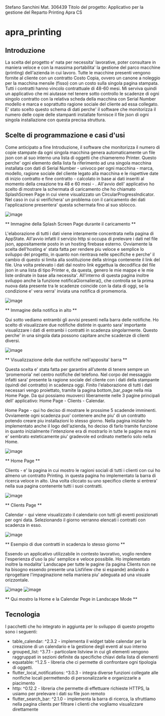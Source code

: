 Stefano Sanchini
Mat. 306439
Titolo del progetto: Applicativo per la gestione del Reparto Printing Apra CS

# apra_printing

## Introduzione

La scelta del progetto e' nata per necessita' lavorative, poter consultare in maniera veloce e
con la massima portabilita' la gestione del parco macchine (printing) dell'azienda in cui lavoro.
Tutte le macchine presenti vengono fornite al cliente con un contratto Costo Copia, ovvero un canone a
noleggio per la macchina mensile (fisso) con un costo sulla singola pagina stampata. Tutti i contratti
hanno vincolo contrattuale di 48-60 mesi.
Mi serviva quindi un applicativo che mi aiutasse nel tenere sotto controllo le scadenze di ogni
singolo contratto con la relativa scheda della macchina con Serial Number modello e marca e soprattutto
ragione sociale del cliente ad essa collegato.
E' stato scelto questo schema di dati perche' il software che monitorizza il numero delle copie
delle stampanti installate fornisce il file json di ogni singola installazione con questa precisa
struttura.

## Scelte di programmazione e casi d'usi

Come anticipato a fine Introduzione, il software che monitorizza il numero di copie stampate da ogni
singola macchina genera automaticamente un file json con al suo interno una lista di oggetti che
chiameremo Printer. Questo perche' ogni elemento della lista fa riferimento ad una singola macchina
installata con dati di Serial Number - univoco per ogni macchina - marca, modello, ragione sociale
del cliente legato alla macchina e le rispettive date di inizio contratto e fine contratto - calcolato
in base ai dati inseriti al momento della creazione tra 48 e 60 mesi - .
All'avvio dell' applicativo ho scelto di mostrare la schermata di caricamento che ho chiamato SplashScreen
Page in cui viene visualizzato un CircularProgressIndicator. Nel caso in cui si verifichera' un problema
con il caricamento dei dati l'applicazione presentera' questa schermata fino al suo sblocco.

![image](/assets/screenshot/splash_screen.PNG)

** Immagine della Splash Screen Page durante il caricamento **

L'elaborazione di tutti i dati viene interamente concentrata nella pagina di AppState.
All'avvio infatti il servizio http si occupa di prelevare i dati nel file json, appositamente posto
in un hosting firebase esterno. Ovviamente la scelta dell'hosting e' stata fatta per rendere piu
veloce e semplice lo sviluppo del progetto, in quanto non rientrava nelle specifiche e perche' il
cambio di questo si limita alla sostituzione della stringa contenente il link del file.
Una volta prelevato i dati dal nostro link eggettua la decodifica del file json in una lista di
tipo Printer e, da questa, genero le mie mappe e le mie liste ordinate in base alla necessita'.
All'interno di questa pagina inoltre sviluppo anche la funzione notificaGiornaliera(), che controlla
se la prima nuova data presente tra le scadenze coincide con la data di oggi, se la condizione e' vera
verra' inviata una notifica di promemoria.

![image](/assets/screenshot/notifica.PNG)

** Immagine della notifica in alto **

Qui sotto vediamo entrambi gli avvisi presenti nella barra delle notifiche. Ho scelto di visualizzare
due notifiche distinte in quanto sara' importante visualizzare i dati di entrambi i contratti in scadenza
singolarmente. Questo perche' in una singola data possono capitare anche scadenze di clienti diversi.

![image](/assets/screenshot/notifica2.PNG)

** Visualizzazione delle due notifiche nell'apposita' barra **

Questa scelta e' stata fatta per garantire all'utente di tenere sempre un 'promemoria'
nel centro notifiche del telefono. Nel corpo del messaggio infatti sara' presente la ragione sociale
del cliente con i dati della stampante (quindi del contratto) in scadenza oggi.
Finito l'elaborazione di tutti i dati necessari vengo proiettato, tramite la pagina bottom_bar_page
nella mia Home Page. Da qui possiamo muoverci liberamente nelle 3 pagine principali dell' applicativo:
Home Page - Clients - Calendar.

Home Page - qui ho deciso di mostrare le prossime 5 scadende imminenti. Ovviamente ogni
scadenza puo' contenere anche piu' di un contratto potendo creare piu installazioni lo
stesso giorno. Nella pagina iniziale ho implementato anche il logo dell'azienda, ho deciso di farlo
tramite funzione in quanto inizialmente l'intenzione era di mostrarlo in tutte le pagine ma  mi e'
sembrato esteticamente piu' gradevole ed ordinato metterlo solo nella Home.

![image](/assets/screenshot/home_page.PNG)

** Home Page **

Clients - e' la pagina in cui mostro le ragioni sociali di tutti i clienti con cui ho almeno
un contratto Printing. in questa pagina ho implementato la barra di ricerca veloce in alto.
Una volta cliccato su uno specifico cliente si entrera' nella sua pagina contenente tutti i suoi contratti.

![image](/assets/screenshot/clients_page.PNG)

** Clients Page **

Calendar - qui viene visualizzato il calendario con tutti gli eventi posizionati per ogni data.
Selezionando il giorno verranno elencati i contratti con scadenza in esso.

![image](/assets/screenshot/calendar_page.PNG)

** Esempio di due contratti in scadenza lo stesso giorno **

Essendo un applicativo utilizzabile in contesto lavorativo, voglio rendere l'esperienza d'uso la piu'
semplice e veloce possibile. Ho implementato inoltre la modalita' Landscape per tutte le pagine (la
pagina Clients non ne ha bisogno essendo presente una ListView che si espande) andando a riprogettare
l'impaginazione nella maniera piu' adeguata ad una visuale orizzontale.

![image](/assets/screenshot/home_landscape.PNG)
![image](/assets/screenshot/calendar_landscape.PNG)

** Qui mostro la Home e la Calendar Pege in Landscape Mode **

## Tecnologia

I pacchetti che ho integrato in aggiunta per lo sviluppo di questo progetto sono i seguenti:

- table_calendar: ^2.3.2 - implementa il widget table calendar per la creazione di un calendario
    e la gestione degli eventi al suo interno
- grouped_list: ^3.7.1 - particolare listview in cui gli elementi vengono raggruppati in sezioni
    definite da specifiche chiavi della lista di elementi
- equatable: ^1.2.5 - libreria che ci permette di confrontare ogni tipologia di oggetti.
- flutter_local_notifications: ^3.0.3 - integra diverse funzioni collegate alle norifiche locali
    permettendo di personalizzarle e organizzarle a piacimento
- http: ^0.12.2 - libreria che permette di effettuare richieste HTTPS, la usiamo per prelevare i
    dati su file json remoto
- flutter_search_bar: ^2.1.0 - implementa la barra di ricerca, la sfruttiamo nella pagina clients
    per filtrare i clienti che vogliamo visualizzare direttamente

